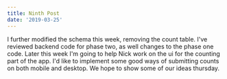 ```yaml
---
title: Ninth Post
date: '2019-03-25'
---
```


I further modified the schema this week, removing the count table. I've reviewed backend code for phase two, as well changes to the phase one code. Later this week I'm going to help Nick work on the ui for the counting part of the app. I'd like to implement some good ways of submitting counts on both mobile and desktop. We hope to show some of our ideas thursday.